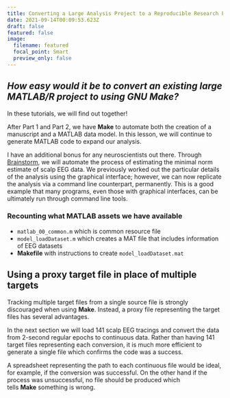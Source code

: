 ```yaml
---
title: Converting a Large Analysis Project to a Reproducible Research Framework Part 3
date: 2021-09-14T00:09:53.623Z
draft: false
featured: false
image:
  filename: featured
  focal_point: Smart
  preview_only: false
---
```

## *How easy would it be to convert an existing large MATLAB/R project to using GNU Make?*

In these tutorials, we will find out together!

After Part 1 and Part 2, we have **Make** to automate both the creation of a manuscript and a MATLAB data model. In this lesson, we will continue to generate MATLAB code to expand our analysis.

I have an additional bonus for any neuroscientists out there. Through [Brainstorm](https://neuroimage.usc.edu/brainstorm/Introduction), we will automate the process of estimating the minimal norm estimate of scalp EEG data. We previously worked out the particular details of the analysis using the graphical interface; however, we can now replicate the analysis via a command line counterpart, permanently. This is a good example that many programs, even those with graphical interfaces, can be ultimately run through command line tools.

### Recounting what MATLAB assets we have available

* `matlab_00_common.m` which is common resource file
* `model_loadDataset.m` which creates a MAT file that includes information of EEG datasets
* **Makefile** with instructions to create `model_loadDataset.mat`

## Using a proxy target file in place of multiple targets

Tracking multiple target files from a single source file is strongly discouraged when using **Make**. Instead, a proxy file representing the target files has several advantages.

In the next section we will load 141 scalp EEG tracings and convert the data from 2-second regular epochs to continuous data. Rather than having 141 target files representing each conversion, it is much more efficient to generate a single file which confirms the code was a success.

A spreadsheet representing the path to each continuous file would be ideal, for example, if the conversion was successful. On the other hand if the process was unsuccessful, no file should be produced which tells **Make** something is wrong.